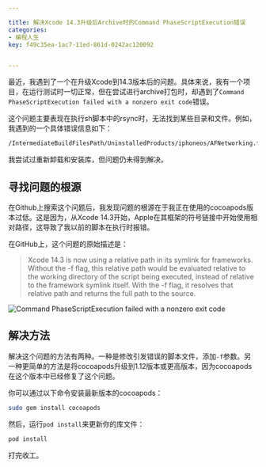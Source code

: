 ```yaml
---

title: 解决Xcode 14.3升级后Archive时的Command PhaseScriptExecution错误
categories:
- 编程人生
key: f49c35ea-1ac7-11ed-861d-0242ac120092


---
```


最近，我遇到了一个在升级Xcode到14.3版本后的问题。具体来说，我有一个项目，在运行测试时一切正常，但在尝试进行archive打包时，却遇到了`Command PhaseScriptExecution failed with a nonzero exit code`错误。

这个问题主要表现在执行sh脚本中的rsync时，无法找到某些目录和文件。例如，我遇到的一个具体错误信息如下：

```bash
/IntermediateBuildFilesPath/UninstalledProducts/iphoneos/AFNetworking.framework" failed: No such file or directory
```

我尝试过重新卸载和安装库，但问题仍未得到解决。

## 寻找问题的根源

在Github上搜索这个问题后，我发现问题的根源在于我正在使用的cocoapods版本过低。这是因为，从Xcode 14.3开始，Apple在其框架的符号链接中开始使用相对路径，这导致了我以前的脚本在执行时报错。

在GitHub上，这个问题的原始描述是：

> Xcode 14.3 is now using a relative path in its symlink for frameworks. Without the -f flag, this relative path would be evaluated relative to the working directory of the script being executed, instead of relative to the framework symlink itself. With the -f flag, it resolves that relative path and returns the full path to the source.

![Command PhaseScriptExecution failed with a nonzero exit code](https://icdb-images.oss-cn-hangzhou.aliyuncs.com/news/2023/08/16/64dc459d5818f.png)

## 解决方法

解决这个问题的方法有两种。一种是修改引发错误的脚本文件，添加`-f`参数。另一种更简单的方法是将cocoapods升级到1.12版本或更高版本，因为cocoapods在这个版本中已经修复了这个问题。

你可以通过以下命令安装最新版本的cocoapods：

```bash
sudo gem install cocoapods
```

然后，运行`pod install`来更新你的库文件：

```bash
pod install
```

打完收工。